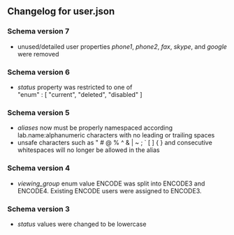 ## Changelog for user.json

### Schema version 7

* unused/detailed user properties *phone1*, *phone2*, *fax*, *skype*, and *google* were removed

### Schema version 6

* *status* property was restricted to one of  
    "enum" : [
        "current",
        "deleted",
        "disabled"
    ]

### Schema version 5

* *aliases* now must be properly namespaced according lab.name:alphanumeric characters with no leading or trailing spaces
* unsafe characters such as " # @ % ^ & | ~ ; ` [ ] { } and consecutive whitespaces will no longer be allowed in the alias

### Schema version 4

* *viewing_group* enum value ENCODE was split into ENCODE3 and ENCODE4. Existing ENCODE users were assigned to ENCODE3.

### Schema version 3

* *status* values were changed to be lowercase
